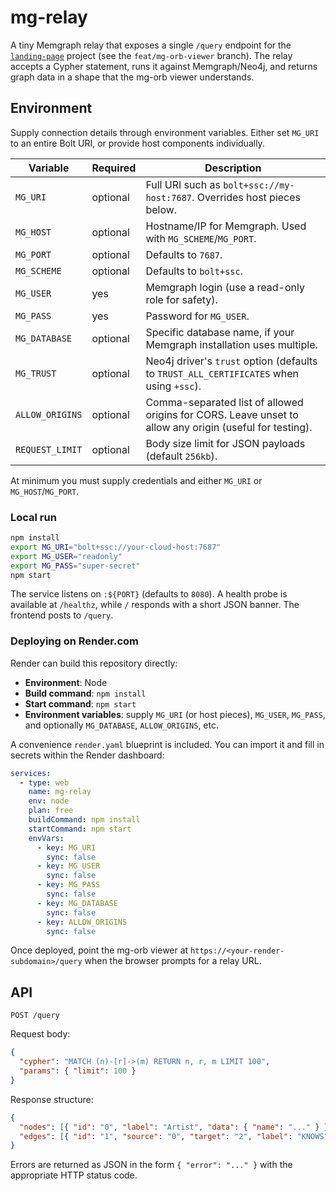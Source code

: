 # mg-relay

A tiny Memgraph relay that exposes a single `/query` endpoint for the
[`landing-page`](https://github.com/PaulCapestany/landing-page) project (see the
`feat/mg-orb-viewer` branch). The relay accepts a Cypher statement, runs it
against Memgraph/Neo4j, and returns graph data in a shape that the mg-orb viewer
understands.

## Environment

Supply connection details through environment variables. Either set `MG_URI` to
an entire Bolt URI, or provide host components individually.

| Variable       | Required | Description                                                   |
| -------------- | -------- | ------------------------------------------------------------- |
| `MG_URI`       | optional | Full URI such as `bolt+ssc://my-host:7687`. Overrides host pieces below. |
| `MG_HOST`      | optional | Hostname/IP for Memgraph. Used with `MG_SCHEME`/`MG_PORT`.     |
| `MG_PORT`      | optional | Defaults to `7687`.                                           |
| `MG_SCHEME`    | optional | Defaults to `bolt+ssc`.                                       |
| `MG_USER`      | yes      | Memgraph login (use a read-only role for safety).             |
| `MG_PASS`      | yes      | Password for `MG_USER`.                                       |
| `MG_DATABASE`  | optional | Specific database name, if your Memgraph installation uses multiple. |
| `MG_TRUST`     | optional | Neo4j driver's `trust` option (defaults to `TRUST_ALL_CERTIFICATES` when using `+ssc`). |
| `ALLOW_ORIGINS`| optional | Comma-separated list of allowed origins for CORS. Leave unset to allow any origin (useful for testing). |
| `REQUEST_LIMIT`| optional | Body size limit for JSON payloads (default `256kb`).          |

At minimum you must supply credentials and either `MG_URI` or
`MG_HOST`/`MG_PORT`.

### Local run

```bash
npm install
export MG_URI="bolt+ssc://your-cloud-host:7687"
export MG_USER="readonly"
export MG_PASS="super-secret"
npm start
```

The service listens on `:${PORT}` (defaults to `8080`). A health probe is
available at `/healthz`, while `/` responds with a short JSON banner. The
frontend posts to `/query`.

### Deploying on Render.com

Render can build this repository directly:

- **Environment**: Node
- **Build command**: `npm install`
- **Start command**: `npm start`
- **Environment variables**: supply `MG_URI` (or host pieces), `MG_USER`, `MG_PASS`, and optionally `MG_DATABASE`, `ALLOW_ORIGINS`, etc.

A convenience `render.yaml` blueprint is included. You can import it and fill in
secrets within the Render dashboard:

```yaml
services:
  - type: web
    name: mg-relay
    env: node
    plan: free
    buildCommand: npm install
    startCommand: npm start
    envVars:
      - key: MG_URI
        sync: false
      - key: MG_USER
        sync: false
      - key: MG_PASS
        sync: false
      - key: MG_DATABASE
        sync: false
      - key: ALLOW_ORIGINS
        sync: false
```

Once deployed, point the mg-orb viewer at `https://<your-render-subdomain>/query`
when the browser prompts for a relay URL.

## API

`POST /query`

Request body:

```json
{
  "cypher": "MATCH (n)-[r]->(m) RETURN n, r, m LIMIT 100",
  "params": { "limit": 100 }
}
```

Response structure:

```json
{
  "nodes": [{ "id": "0", "label": "Artist", "data": { "name": "..." } }],
  "edges": [{ "id": "1", "source": "0", "target": "2", "label": "KNOWS" }]
}
```

Errors are returned as JSON in the form `{ "error": "..." }` with the
appropriate HTTP status code.

